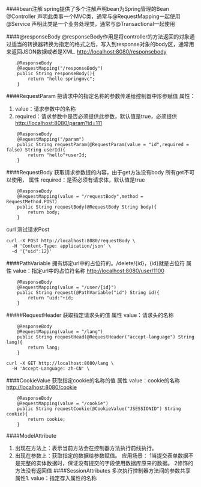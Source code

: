 ####bean注解
spring提供了多个注解声明bean为Spring管理的Bean
@Controller 声明此类事一个MVC类，通常与@RequestMapping一起使用
@Service 声明此类是一个业务处理类，通常与@Transactional一起使用

####@responseBody
@responseBody作用是将controller的方法返回的对象通过适当的转换器转换为指定的格式之后，写入到response对象的body区，通常用来返回JSON数据或者是XML.
[http://localhost:8080/responsebody](http://localhost:8080/responseBody)
```
    @ResponseBody
    @RequestMapping("/responseBody")
    public String responseBody(){
        return "hello springmvc";
    }
```
####RequestParam
把请求中的指定名称的参数传递给控制器中形参赋值
属性：
1. value：请求参数中的名称
2. required：请求参数中是否必须提供此参数，默认值是true，必须提供
[http://localhost:8080/param?id=111](http://localhost:8080/param?id=111)
```
    @ResponseBody
    @RequestMapping("/param")
    public String requestParam(@RequestParam(value = "id",required = false) String userId){
        return "hello"+userId;
    }
```
####RequestBody
获取请求参数提的内容，由于get方法没有body 所有get不可以使用，
属性 required：是否必须有请求体，默认值是true
```
    @ResponseBody
    @RequestMapping(value = "/requestBody",method = RequestMethod.POST)
    public String requestBody(@RequestBody String body){
        return body;
    }
```
curl 测试请求Post
```
curl -X POST http://localhost:8080/requestBody \
  -H 'Content-Type: application/json' \
  -d '{"uid":12}'
```
####PathVariable
拥有绑定url中的占位符的。/delete/{id}，{id}就是占位符
 属性 value：指定url中的占位符名称
[http://localhost:8080/user/1100](http://localhost:8080/user/1100)
```
    @ResponseBody
    @RequestMapping(value = "/user/{id}")
    public String request(@PathVariable("id") String id){
        return "uid:"+id;
    }
```
#####RequestHeader
获取指定请求头的值
 属性 value：请求头的名称
```
    @ResponseBody
    @RequestMapping(value = "/lang")
    public String requestHead(@RequestHeader("accept-language") String lang){
        return lang;
    }
```
```
curl -X GET http://localhost:8080/lang \
  -H 'Accept-Language: zh-CN' \
```
####CookieValue
获取指定cookie的名称的值
属性 value：cookie的名称
[http://localhost:8080/cookie](http://localhost:8080/cookie)
```
    @ResponseBody
    @RequestMapping(value = "/cookie")
    public String requestCookie(@CookieValue("JSESSIONID") String cookie){
        return cookie;
    }
```
####ModelAttribute
1. 出现在方法上：表示当前方法会在控制器方法执行前线执行。
2. 出现在参数上：获取指定的数据给参数赋值。
应用场景：
1当提交表单数据不是完整的实体数据时，保证没有提交的字段使用数据库原来的数据。
2修饰的方法没有返回值
####SessionAttributes
多次执行控制器方法间的参数共享
属性1. value：指定存入属性的名称

